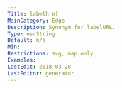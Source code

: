 ```yaml
---
Title: labelhref
MainCategory: Edge
Description: Synonym for labelURL.
Type: escString
Default: n/a
Min: 
Restrictions: svg, map only
Examples: 
LastEdit: 2018-03-28
LastEditor: generator
---
```



